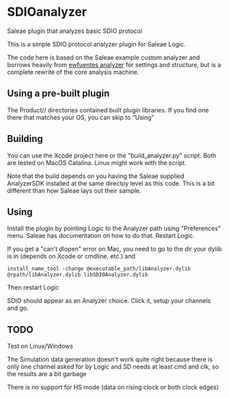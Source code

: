 # SDIOanalyzer
Saleae plugin that analyzes basic SDIO protocol

This is a simple SDIO protocol analyzer plugin for Saleae Logic.

The code here is based on the Saleae example custom analyzer and
borrows heavily from [ewfuentes analyzer](https://github.com/ewfuentes/SaleaeSDIOAnalyzer)
for settings and structure, but is a complete rewrite of the core
analysis machine.

## Using a pre-built plugin

The Product/<OS>/ directories contained built plugin libraries. If
you find one there that matches your OS, you can skip to "Using"

## Building

You can use the Xcode project here or the "build_analyzer.py" script. Both are
tested on MacOS Catalina. Linux might work with the script.

Note that the build depends on you having the Saleae supplied AnalyzerSDK
installed at the same directoy level as this code. This is a bit different
than how Saleae lays out their sample.

## Using

Install the plugin by pointing Logic to the Analyzer path using "Preferences" menu.
Saleae has documentation on how to do that. Restart Logic.

If you get a "can't dlopen" error on Mac, you need to go to the dir your dylib
is in (depends on Xcode or cmdline, etc.) and

`install_name_tool -change @executable_path/libAnalyzer.dylib @rpath/libAnalyzer.dylib libSDIOAnalyzer.dylib`

Then restart Logic

SDIO should appear as an Analyzer choice. Click it, setup your channels and go.

## TODO

Test on Linux/Windows

The Simulation data generation doesn't work quite right because there is only one channel
asked for by Logic and SD needs at least cmd and clk, so the results are a bit garbage

There is no support for HS mode (data on rising clock or both clock edges)

